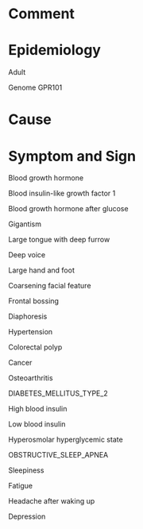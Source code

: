 # Comment

# Epidemiology

Adult

Genome GPR101

# Cause

# Symptom and Sign

Blood growth hormone

Blood insulin-like growth factor 1

Blood growth hormone after glucose

Gigantism

Large tongue with deep furrow

Deep voice

Large hand and foot

Coarsening facial feature

Frontal bossing

Diaphoresis

Hypertension

Colorectal polyp

Cancer

Osteoarthritis

DIABETES_MELLITUS_TYPE_2

High blood insulin

Low blood insulin

Hyperosmolar hyperglycemic state

OBSTRUCTIVE_SLEEP_APNEA

Sleepiness

Fatigue

Headache after waking up

Depression
